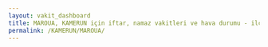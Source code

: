 ```yaml
---
layout: vakit_dashboard
title: MAROUA, KAMERUN için iftar, namaz vakitleri ve hava durumu - ilçe/eyalet seç
permalink: /KAMERUN/MAROUA/
---
```


<script type="text/javascript">
  var GLOBAL_COUNTRY = 'KAMERUN';
  var GLOBAL_CITY = 'MAROUA';
  var GLOBAL_STATE = '';
  var lat = 72;
  var lon = 21;
</script>
